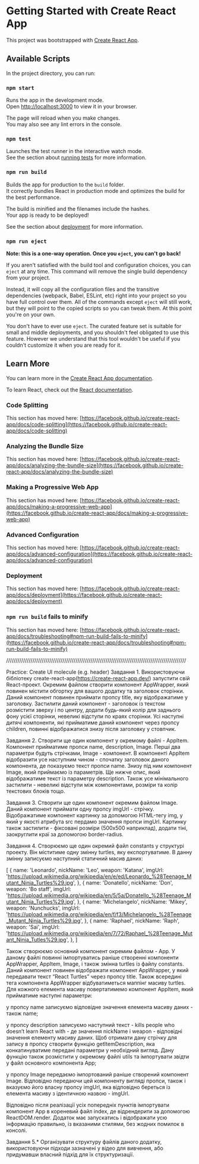 # Getting Started with Create React App

This project was bootstrapped with [Create React App](https://github.com/facebook/create-react-app).

## Available Scripts

In the project directory, you can run:

### `npm start`

Runs the app in the development mode.\
Open [http://localhost:3000](http://localhost:3000) to view it in your browser.

The page will reload when you make changes.\
You may also see any lint errors in the console.

### `npm test`

Launches the test runner in the interactive watch mode.\
See the section about [running tests](https://facebook.github.io/create-react-app/docs/running-tests) for more information.

### `npm run build`

Builds the app for production to the `build` folder.\
It correctly bundles React in production mode and optimizes the build for the best performance.

The build is minified and the filenames include the hashes.\
Your app is ready to be deployed!

See the section about [deployment](https://facebook.github.io/create-react-app/docs/deployment) for more information.

### `npm run eject`

**Note: this is a one-way operation. Once you `eject`, you can't go back!**

If you aren't satisfied with the build tool and configuration choices, you can `eject` at any time. This command will remove the single build dependency from your project.

Instead, it will copy all the configuration files and the transitive dependencies (webpack, Babel, ESLint, etc) right into your project so you have full control over them. All of the commands except `eject` will still work, but they will point to the copied scripts so you can tweak them. At this point you're on your own.

You don't have to ever use `eject`. The curated feature set is suitable for small and middle deployments, and you shouldn't feel obligated to use this feature. However we understand that this tool wouldn't be useful if you couldn't customize it when you are ready for it.

## Learn More

You can learn more in the [Create React App documentation](https://facebook.github.io/create-react-app/docs/getting-started).

To learn React, check out the [React documentation](https://reactjs.org/).

### Code Splitting

This section has moved here: [https://facebook.github.io/create-react-app/docs/code-splitting](https://facebook.github.io/create-react-app/docs/code-splitting)

### Analyzing the Bundle Size

This section has moved here: [https://facebook.github.io/create-react-app/docs/analyzing-the-bundle-size](https://facebook.github.io/create-react-app/docs/analyzing-the-bundle-size)

### Making a Progressive Web App

This section has moved here: [https://facebook.github.io/create-react-app/docs/making-a-progressive-web-app](https://facebook.github.io/create-react-app/docs/making-a-progressive-web-app)

### Advanced Configuration

This section has moved here: [https://facebook.github.io/create-react-app/docs/advanced-configuration](https://facebook.github.io/create-react-app/docs/advanced-configuration)

### Deployment

This section has moved here: [https://facebook.github.io/create-react-app/docs/deployment](https://facebook.github.io/create-react-app/docs/deployment)

### `npm run build` fails to minify

This section has moved here: [https://facebook.github.io/create-react-app/docs/troubleshooting#npm-run-build-fails-to-minify](https://facebook.github.io/create-react-app/docs/troubleshooting#npm-run-build-fails-to-minify)

////////////////////////////////////////////////////////////////////////////////////////////////

Practice: Create UI molecule (e.g. header)
Завдання 1.
Використовуючи бібліотеку create-react-app(https://create-react-app.dev/) запустити свій React-проект. Окремим файлом створити компонент AppWrapper, який повинен містити обгортку для вашого додатку та заголовок сторінки. Даний компонент повинен приймати пропсу title, яку відображатиме у заголовку. Застилити даний компонент - заголовок із текстом розмістити зверху і по центру, додати будь-який колір для заднього фону усієї сторінки, невеликі відступи по краях сторінки. Усі наступні дитячі компоненти, які прийматиме даний компонент через пропсу children, повинні відображатися знизу після заголовку у стовпчик.

Завдання 2.
Створити ще один компонент у окремому файлі - AppItem. Компонент прийматиме пропси name, description, Image. Перші два параметри будуть стрічками, Image - компонент. В компоненті AppItem відобразити усе наступним чином - спочатку заголовок даного компонента, де показуємо текст пропси name. Знизу під ним компонент Image, який приймаємо із параметрів. Ще нижче опис, який відображатиме текст із параметру description. Також усе мінімального застилити - невеликі відступи між компонентами, розміри та колір текстових блоків тощо.

Завдання 3.
Створити ще один компонент окремим файлом Image. Даний компонент приймати одну пропсу imgUrl - стрічку. Відображатиме компонент картинку за допомогою HTML-тегу img, у який у якості атрибута src пердамо значення пропси imgUrl. Картинку також застилити - фіксовані розміри (500х500 наприклад), додати тіні, заокруглити краї за допомогою border-radius.

Завдання 4. Створюємо ще один окремий файл constants у структурі проекту. Він міститиме одну змінну turtles, яку експортуватиме. В данну змінну записуємо наступний статичний масив даних:

[
 {
   name: 'Leonardo',
   nickName: 'Leo',
   weapon: 'Katana',
   imgUrl: 'https://upload.wikimedia.org/wikipedia/en/e/ed/Leonardo_%28Teenage_Mutant_Ninja_Turtles%29.jpg',
 },
 {
   name: 'Donatello',
   nickName: 'Don',
   weapon: 'Bo staff',
   imgUrl: 'https://upload.wikimedia.org/wikipedia/en/5/5a/Donatello_%28Teenage_Mutant_Ninja_Turtles%29.jpg',
 },
 {
   name: 'Michelangelo',
   nickName: 'Mikey',
   weapon: 'Nunchucks',
   imgUrl: 'https://upload.wikimedia.org/wikipedia/en/f/f3/Michelangelo_%28Teenage_Mutant_Ninja_Turtles%29.jpg',
 },
 {
   name: 'Raphael',
   nickName: 'Raph',
   weapon: 'Sai',
   imgUrl: 'https://upload.wikimedia.org/wikipedia/en/7/72/Raphael_%28Teenage_Mutant_Ninja_Tutles%29.jpg',
 },
]

Також створюємо основний компонент окремим файлом - App. У даному файлі повинні імпортуватись раніше створенні компоненти AppWrapper, AppItem, Image, і також змінна turtles із файлу constants. Даний компонент повинен відображати компонент AppWrapper, у який передавати текст “React Turtles” через пропсу title. Також всередині тега компонента AppWrapper відбуватиметься маппінг масиву turtles. Для кожного елемента масиву повертатимемо компонент AppItem, який прийматиме наступні параметри:

у пропсу name записуємо відповідне значення елемента масиву даних - також name;

у пропсу description записуємо наступний текст - <nickName> kills people who doesn’t learn React with <weapon> - де значення nickName і weapon - відповідні значення елементу масиву даних. Щоб отримати дану стрічку для запису в пропсу створити функцію getItemDescription, яка конкатинуватиме передані параметри у необхідний вигляд. Дану функцію також розмістити у окремому файлі utils та імпортувати звідти у файл основного компонента App;

у пропсу Image передаємо імпортований раніше створений компонент Image. Відповідно передаючи цей компоненту вигляді пропси, також і вказуємо його власну пропсу imgUrl, яка відповідно береться із елемента масиву з ідентичною назвою - imgUrl.


Відповідно після реалізації усіх попередніх пунктів імпортувати компонент App в кореневий файл index, де відрендерити за допомогою ReactDOM.render. Додаток має запускатись і відображати усю інформацію правильно, із вказаними стилями, без жодних помилок в консолі.

Завдання 5.*
Організувати структуру файлів даного додатку, використовуючи підходи зазначені у відео для вивчення, або придумавши власний підхід для їх структуризації.